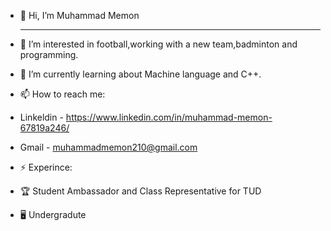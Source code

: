 - 👋 Hi, I’m Muhammad Memon
  __________________________________________________________________________________________________________________________
- 👀 I’m interested in football,working with a new team,badminton and programming.
- 🌱 I’m currently learning about Machine language and C++.

- 📫 How to reach me:
- Linkeldin - https://www.linkedin.com/in/muhammad-memon-67819a246/
- Gmail - muhammadmemon210@gmail.com

- ⚡ Experince:
- :trophy: Student Ambassador and Class Representative for TUD
- :desktop_computer: Undergradute  

